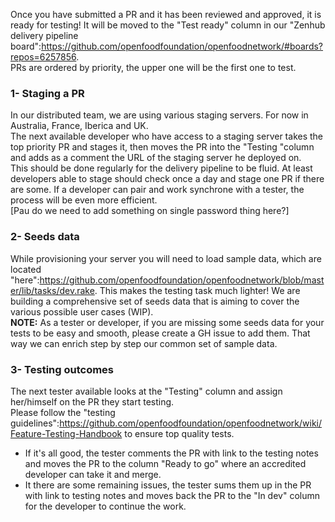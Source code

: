 Once you have submitted a PR and it has been reviewed and approved, it is ready for testing! It will be moved to the "Test ready" column in our "Zenhub delivery pipeline board":https://github.com/openfoodfoundation/openfoodnetwork/#boards?repos=6257856.
<br/>PRs are ordered by priority, the upper one will be the first one to test.

### 1- Staging a PR
In our distributed team, we are using various staging servers. For now in Australia, France, Iberica and UK.
<br/>The next available developer who have access to a staging server takes the top priority PR and stages it, then moves the PR into the "Testing "column and adds as a comment the URL of the staging server he deployed on.
<br/>This should be done regularly for the delivery pipeline to be fluid. At least developers able to stage should check once a day and stage one PR if there are some. If a developer can pair and work synchrone with a tester, the process will be even more efficient.
<br/>[Pau do we need to add something on single password thing here?]

### 2- Seeds data
While provisioning your server you will need to load sample data, which are located "here":https://github.com/openfoodfoundation/openfoodnetwork/blob/master/lib/tasks/dev.rake.
This makes the testing task much lighter! We are building a comprehensive set of seeds data that is aiming to cover the various possible user cases (WIP).
<br/>**NOTE:** As a tester or developer, if you are missing some seeds data for your tests to be easy and smooth, please create a GH issue to add them. That way we can enrich step by step our common set of sample data.

### 3- Testing outcomes
The next tester available looks at the "Testing" column and assign her/himself on the PR they start testing.
<br/>Please follow the "testing guidelines":https://github.com/openfoodfoundation/openfoodnetwork/wiki/Feature-Testing-Handbook to ensure top quality tests.
- If it's all good, the tester comments the PR with link to the testing notes and moves the PR to the column "Ready to go" where an accredited developer can take it and merge.
- It there are some remaining issues, the tester sums them up in the PR with link to testing notes and moves back the PR to the "In dev" column for the developer to continue the work.
